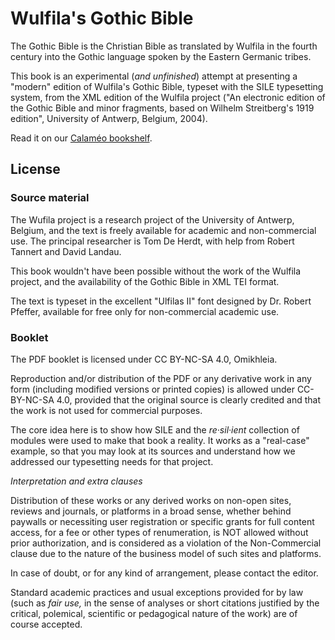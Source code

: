 # Wulfila's Gothic Bible

The Gothic Bible is the Christian Bible as translated by Wulfila in the fourth century into the Gothic language spoken by the Eastern Germanic tribes.

This book is an experimental (*and unfinished*) attempt at presenting a "modern" edition of Wulfila's Gothic Bible, typeset with the SILE typesetting system, from the XML edition of the Wulfila project ("An electronic edition of the Gothic Bible and minor fragments, based on Wilhelm Streitberg's 1919 edition", University of Antwerp, Belgium, 2004).

Read it on our [Calaméo bookshelf](https://www.calameo.com/read/007349338b00526b0a1e6).

## License

### Source material

The Wufila project is a research project of the University of Antwerp, Belgium, and the text is freely available for academic and non-commercial use. The principal researcher is Tom De Herdt, with help from Robert Tannert and David Landau.

This book wouldn't have been possible without the work of the Wulfila project, and the availability of the Gothic Bible in XML TEI format.

The text is typeset in the excellent "Ulfilas II" font designed by Dr. Robert Pfeffer, available for free only for non-commercial academic use.

### Booklet

The PDF booklet is licensed under CC BY-NC-SA 4.0, Omikhleia.

Reproduction and/or distribution of the PDF or any derivative work in any form (including modified versions or printed copies) is allowed under CC-BY-NC-SA 4.0, provided that the original source is clearly credited and that the work is not used for commercial purposes.

The core idea here is to show how SILE and the _re·sil·ient_ collection of modules were used to make that book a reality. It works as a "real-case" example, so that you may look at its sources and understand how we addressed our typesetting needs for that project.

_Interpretation and extra clauses_

Distribution of these works or any derived works on non-open sites, reviews and journals, or platforms in a broad sense, whether behind paywalls or necessiting user registration or specific grants for full content access, for a fee or other types of renumeration, is NOT allowed without prior authorization, and is considered as a violation of the Non-Commercial clause due to the nature of the business model of such sites and platforms.

In case of doubt, or for any kind of arrangement, please contact the editor.

Standard academic practices and usual exceptions provided for by law (such as _fair use,_ in the sense of analyses or short citations justified by the critical, polemical, scientific or pedagogical nature of the work) are of course accepted.
